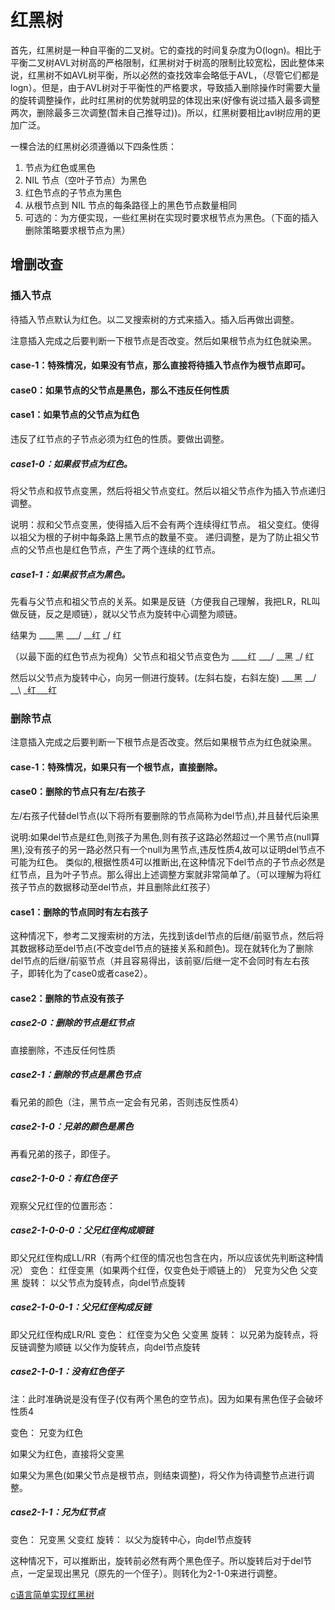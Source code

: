 # 红黑树

首先，红黑树是一种自平衡的二叉树。它的查找的时间复杂度为O(logn)。相比于平衡二叉树AVL对树高的严格限制，红黑树对于树高的限制比较宽松，因此整体来说，红黑树不如AVL树平衡，所以必然的查找效率会略低于AVL，（尽管它们都是logn）。但是，由于AVL树对于平衡性的严格要求，导致插入删除操作时需要大量的旋转调整操作，此时红黑树的优势就明显的体现出来(好像有说过插入最多调整两次，删除最多三次调整(暂未自己推导过))。所以，红黑树要相比avl树应用的更加广泛。

一棵合法的红黑树必须遵循以下四条性质：

1. 节点为红色或黑色
2. NIL 节点（空叶子节点）为黑色
3. 红色节点的子节点为黑色
4. 从根节点到 NIL 节点的每条路径上的黑色节点数量相同
5. 可选的：为方便实现，一些红黑树在实现时要求根节点为黑色。（下面的插入删除策略要求根节点为黑）

## 增删改查

### 插入节点

待插入节点默认为红色。以二叉搜索树的方式来插入。插入后再做出调整。

注意插入完成之后要判断一下根节点是否改变。然后如果根节点为红色就染黑。

#### case-1：特殊情况，如果没有节点，那么直接将待插入节点作为根节点即可。

#### case0：如果节点的父节点是黑色，那么不违反任何性质

#### case1：如果节点的父节点为红色
违反了红节点的子节点必须为红色的性质。要做出调整。

##### case1-0：如果叔节点为红色。
将父节点和叔节点变黑，然后将祖父节点变红。然后以祖父节点作为插入节点递归调整。

说明：叔和父节点变黑，使得插入后不会有两个连续得红节点。
祖父变红。使得以祖父为根的子树中每条路上黑节点的数量不变。
递归调整，是为了防止祖父节点的父节点也是红色节点，产生了两个连续的红节点。

##### case1-1：如果叔节点为黑色。
先看与父节点和祖父节点的关系。如果是反链（方便我自己理解，我把LR，RL叫做反链，反之是顺链），就以父节点为旋转中心调整为顺链。

结果为
____黑
___/
__红
_/
红

（以最下面的红色节点为视角）父节点和祖父节点变色为
____红
___/
__黑
_/
红

然后以父节点为旋转中心，向另一侧进行旋转。(左斜右旋，右斜左旋)
___黑
__/ __\\ 
_红___红

### 删除节点

注意插入完成之后要判断一下根节点是否改变。然后如果根节点为红色就染黑。

#### case-1：特殊情况，如果只有一个根节点，直接删除。

#### case0：删除的节点只有左/右孩子

左/右孩子代替del节点(以下将所有要删除的节点简称为del节点),并且替代后染黑

说明:如果del节点是红色,则孩子为黑色,则有孩子这路必然超过一个黑节点(null算黑),没有孩子的另一路必然只有一个null为黑节点,违反性质4,故可以证明del节点不可能为红色。
类似的,根据性质4可以推断出,在这种情况下del节点的子节点必然是红节点，且为叶子节点。那么得出上述调整方案就非常简单了。（可以理解为将红孩子节点的数据移动至del节点，并且删除此红孩子）

#### case1：删除的节点同时有左右孩子

这种情况下，参考二叉搜索树的方法，先找到该del节点的后继/前驱节点，然后将其数据移动至del节点(不改变del节点的链接关系和颜色)。现在就转化为了删除del节点的后继/前驱节点（并且容易得出，该前驱/后继一定不会同时有左右孩子，即转化为了case0或者case2）。

#### case2：删除的节点没有孩子

##### case2-0：删除的节点是红节点

直接删除，不违反任何性质

##### case2-1：删除的节点是黑色节点

看兄弟的颜色（注，黑节点一定会有兄弟，否则违反性质4）

##### case2-1-0：兄弟的颜色是黑色

再看兄弟的孩子，即侄子。

##### case2-1-0-0：有红色侄子

观察父兄红侄的位置形态：

##### case2-1-0-0-0：父兄红侄构成顺链

即父兄红侄构成LL/RR（有两个红侄的情况也包含在内，所以应该优先判断这种情况）
变色：
红侄变黑（如果两个红侄，仅变色处于顺链上的）
兄变为父色
父变黑
旋转：
以父节点为旋转点，向del节点旋转

##### case2-1-0-0-1：父兄红侄构成反链

即父兄红侄构成LR/RL
变色：
红侄变为父色
父变黑
旋转：
以兄弟为旋转点，将反链调整为顺链
以父作为旋转点，向del节点旋转

##### case2-1-0-1：没有红色侄子

注：此时准确说是没有侄子(仅有两个黑色的空节点)。因为如果有黑色侄子会破坏性质4

变色：
兄变为红色

如果父为红色，直接将父变黑

如果父为黑色(如果父节点是根节点，则结束调整)，将父作为待调整节点进行调整。

##### case2-1-1：兄为红节点

变色：
兄变黑
父变红
旋转：
以父为旋转中心，向del节点旋转

这种情况下，可以推断出，旋转前必然有两个黑色侄子。所以旋转后对于del节点，一定呈现出黑兄（原先的一个侄子）。则转化为2-1-0来进行调整。

[c语言简单实现红黑树](./红黑树.c)